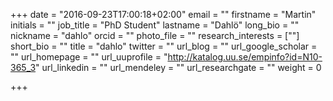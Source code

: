 +++
date = "2016-09-23T17:00:18+02:00"
email = ""
firstname = "Martin"
initials = ""
job_title = "PhD Student"
lastname = "Dahlö"
long_bio = ""
nickname = "dahlo"
orcid = ""
photo_file = ""
research_interests = [""]
short_bio = ""
title = "dahlo"
twitter = ""
url_blog = ""
url_google_scholar = ""
url_homepage = ""
url_uuprofile = "http://katalog.uu.se/empinfo?id=N10-365_3"
url_linkedin = ""
url_mendeley = ""
url_researchgate = ""
weight = 0

+++


